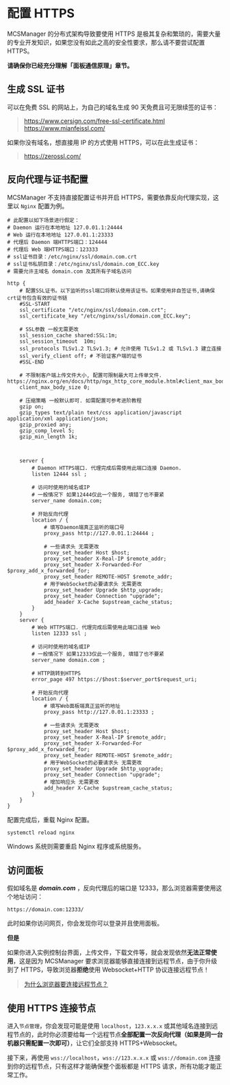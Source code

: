 # 配置 HTTPS

<tip>
MCSManager 的分布式架构导致要使用 HTTPS 是极其复杂和繁琐的，需要大量的专业开发知识，如果您没有如此之高的安全性要求，那么请不要尝试配置 HTTPS。

**请确保你已经充分理解「面板通信原理」章节。**
</tip>

## 生成 SSL 证书

可以在免费 SSL 的网站上，为自己的域名生成 90 天免费且可无限续签的证书：

> <a href="https://www.cersign.com/free-ssl-certificate.html" target="_blank">https://www.cersign.com/free-ssl-certificate.html</a>  
> <a href="https://www.mianfeissl.com/" target="_blank">https://www.mianfeissl.com/</a>

如果你没有域名，想直接用 IP 的方式使用 HTTPS，可以在此生成证书：

> <a href="https://zerossl.com/" target="_blank">https://zerossl.com/</a>

## 反向代理与证书配置

MCSManager 不支持直接配置证书并开启 HTTPS，需要依靠反向代理实现，这里以 `Nginx` 配置为例。

```nginx
# 此配置以如下场景进行假定：
# Daemon 运行在本地地址 127.0.01.1:24444
# Web 运行在本地地址 127.0.01.1:23333
# 代理后 Daemon 端HTTPS端口：124444
# 代理后 Web 端HTTPS端口：123333
# ssl证书目录：/etc/nginx/ssl/domain.com.crt
# ssl证书私钥目录：/etc/nginx/ssl/domain.com_ECC.key
# 需要允许主域名 domain.com 及其所有子域名访问

http {
    # 配置SSL证书。以下监听的ssl端口将默认使用该证书。如果使用非自签证书,请确保crt证书包含有效的证书链
    #SSL-START
    ssl_certificate "/etc/nginx/ssl/domain.com.crt";
    ssl_certificate_key "/etc/nginx/ssl/domain.com_ECC.key";

	# SSL参数 一般无需更改
    ssl_session_cache shared:SSL:1m;
    ssl_session_timeout  10m;
    ssl_protocols TLSv1.2 TLSv1.3; # 允许使用 TLSv1.2 或 TLSv1.3 建立连接
    ssl_verify_client off; # 不验证客户端的证书
    #SSL-END
	
	# 不限制客户端上传文件大小, 配置可限制最大可上传单文件. https://nginx.org/en/docs/http/ngx_http_core_module.html#client_max_body_size
    client_max_body_size 0;
	
	# 压缩策略 一般默认即可. 如需配置可参考进阶教程
    gzip on;
    gzip_types text/plain text/css application/javascript application/xml application/json;
    gzip_proxied any;
    gzip_comp_level 5;
    gzip_min_length 1k;

    

    server {
        # Daemon HTTPS端口. 代理完成后需使用此端口连接 Daemon.
        listen 12444 ssl ;

        # 访问时使用的域名或IP
		# 一般情况下 如果12444仅此一个服务, 填错了也不要紧
        server_name domain.com;

        # 开始反向代理
        location / {
            # 填写Daemon端真正监听的端口号
            proxy_pass http://127.0.01.1:24444 ;

            # 一些请求头 无需更改
            proxy_set_header Host $host;
            proxy_set_header X-Real-IP $remote_addr;
            proxy_set_header X-Forwarded-For $proxy_add_x_forwarded_for;
            proxy_set_header REMOTE-HOST $remote_addr;
            # 用于WebSocket的必要请求头 无需更改
            proxy_set_header Upgrade $http_upgrade;
            proxy_set_header Connection "upgrade";
            add_header X-Cache $upstream_cache_status;
        }
    }
    server {
        # Web HTTPS端口. 代理完成后需使用此端口连接 Web
        listen 12333 ssl ;
		
        # 访问时使用的域名或IP
		# 一般情况下 如果12333仅此一个服务, 填错了也不要紧
        server_name domain.com ;

        # HTTP跳转到HTTPS
        error_page 497 https://$host:$server_port$request_uri;

        # 开始反向代理
        location / {
            # 填写Web面板端真正监听的地址
            proxy_pass http://127.0.01.1:23333 ;
						
            # 一些请求头 无需更改
            proxy_set_header Host $host;
            proxy_set_header X-Real-IP $remote_addr;
            proxy_set_header X-Forwarded-For $proxy_add_x_forwarded_for;
            proxy_set_header REMOTE-HOST $remote_addr;
            # 用于WebSocket的必要请求头 无需更改
            proxy_set_header Upgrade $http_upgrade;
            proxy_set_header Connection "upgrade";
            # 增加响应头 无需更改
            add_header X-Cache $upstream_cache_status;            
        }
    }
}
```

配置完成后，重载 Nginx 配置。

```bash
systemctl reload nginx
```

Windows 系统则需要重启 Nginx 程序或系统服务。

## 访问面板

假如域名是 **_domain.com_** ，反向代理后的端口是 12333，那么浏览器需要使用这个地址访问：

```
https://domain.com:12333/
```

此时如果你访问网页，你会发现你可以登录并且使用面板。

**但是**

如果你进入实例控制台界面，上传文件，下载文件等，就会发现依然**无法正常使用**，这是因为 MCSManager 要求浏览器能够直接连接到远程节点，由于你升级到了 HTTPS，导致浏览器**拒绝**使用 Websocket+HTTP 协议连接远程节点！

> [为什么浏览器要连接远程节点？](mcsm_network)

## 使用 HTTPS 连接节点

进入`节点管理`，你会发现可能是使用 `localhost`，`123.x.x.x` 或其他域名连接到远程节点的，此时你必须要给每一个远程节点**全部配置一次反向代理（如果是同一台机器只需配置一次即可）**，让它们全部支持 HTTPS+Websocket。

接下来，再使用 `wss://localhost`，`wss://123.x.x.x` 或 `wss://domain.com` 连接到你的远程节点，只有这样才能确保整个面板都是 HTTPS 请求，所有功能才能正常工作。
